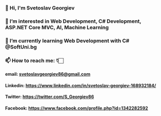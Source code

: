 ### 👋 Hi, I'm Svetoslav Georgiev
### 👀 I’m interested in Web Development, C# Development, ASP.NET Core MVC, AI, Machine Leаrning
### 🌱 I’m currently learning Web Development with C# @SoftUni.bg
### 📫 How to reach me: 👇🏻
#### email: svetoslavgeorgiev86@gmail.com
#### Linkedin: https://www.linkedin.com/in/svetoslav-georgiev-168932184/
#### Twitter: https://twitter.com/S_Georgiev86
#### Facebook: https://www.facebook.com/profile.php?id=1342282592
 

<!--
**SvetoslavGeorgiev/SvetoslavGeorgiev** is a ✨ _special_ ✨ repository because its `README.md` (this file) appears on your GitHub profile.

Here are some ideas to get you started:

- 🔭 I’m currently working on ...
- 🌱 I’m currently learning ...
- 👯 I’m looking to collaborate on ...
- 🤔 I’m looking for help with ...
- 💬 Ask me about ...
- 📫 How to reach me: ...
- 😄 Pronouns: ...
- ⚡ Fun fact: ...
-->
